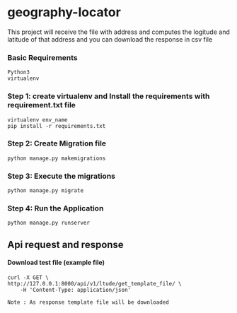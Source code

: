 # geography-locator
This project will receive the file with address and computes the logitude and latitude of that address and you can download the response in csv file

### Basic Requirements

	Python3
	virtualenv

### Step 1: create virtualenv and Install the requirements with requirement.txt file 

	virtualenv env_name
	pip install -r requirements.txt

### Step 2: Create Migration file
	
	python manage.py makemigrations

### Step 3: Execute the migrations

	python manage.py migrate

### Step 4: Run the Application

	python manage.py runserver

## Api request and response

#### Download test file (example file)

	curl -X GET \
	http://127.0.0.1:8000/api/v1/ltude/get_template_file/ \
    	-H 'Content-Type: application/json'
	
	Note : As response template file will be downloaded

